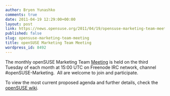 ```yaml
---
author: Bryen Yunashko
comments: true
date: 2011-04-19 12:29:00+00:00
layout: post
link: https://news.opensuse.org/2011/04/19/opensuse-marketing-team-meeting/
published: false
slug: opensuse-marketing-team-meeting
title: openSUSE Marketing Team Meeting
wordpress_id: 8492
---
```


The monthly openSUSE Marketing Team [Meeting](http://en.opensuse.org/openSUSE:Marketing_meeting) is held on the third Tuesday of each month at 15:00 UTC on Freenode IRC network, channel #openSUSE-Marketing.  All are welcome to join and participate.

To view the most current proposed agenda and further details, check the [openSUSE wiki](http://en.opensuse.org/openSUSE:Marketing_meeting).[
](http://en.opensuse.org/openSUSE:Marketing_meeting)
